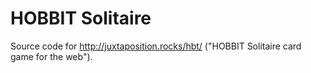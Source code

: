 # HOBBIT Solitaire

Source code for http://juxtaposition.rocks/hbt/ ("HOBBIT Solitaire card game for the web").
